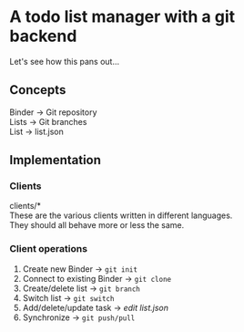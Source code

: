 # A todo list manager with a git backend

Let's see how this pans out...

## Concepts
Binder -> Git repository  
Lists  -> Git branches  
List   -> list.json  

## Implementation
### Clients
clients/*  
These are the various clients written in different languages.  
They should all behave more or less the same.

### Client operations
  1. Create new Binder          -> `git init`
  1. Connect to existing Binder -> `git clone`
  1. Create/delete list         -> `git branch`
  1. Switch list                -> `git switch`
  1. Add/delete/update task     -> *edit list.json*
  1. Synchronize                -> `git push/pull`
